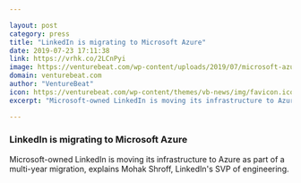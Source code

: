 ```yaml
---

layout: post
category: press
title: "LinkedIn is migrating to Microsoft Azure"
date: 2019-07-23 17:11:38
link: https://vrhk.co/2LCnPyi
image: https://venturebeat.com/wp-content/uploads/2019/07/microsoft-azure-linkedin-logos.png?w=1200&strip=all
domain: venturebeat.com
author: "VentureBeat"
icon: https://venturebeat.com/wp-content/themes/vb-news/img/favicon.ico
excerpt: "Microsoft-owned LinkedIn is moving its infrastructure to Azure as part of a multi-year migration, explains Mohak Shroff, LinkedIn's SVP of engineering."

---
```


### LinkedIn is migrating to Microsoft Azure

Microsoft-owned LinkedIn is moving its infrastructure to Azure as part of a multi-year migration, explains Mohak Shroff, LinkedIn's SVP of engineering.